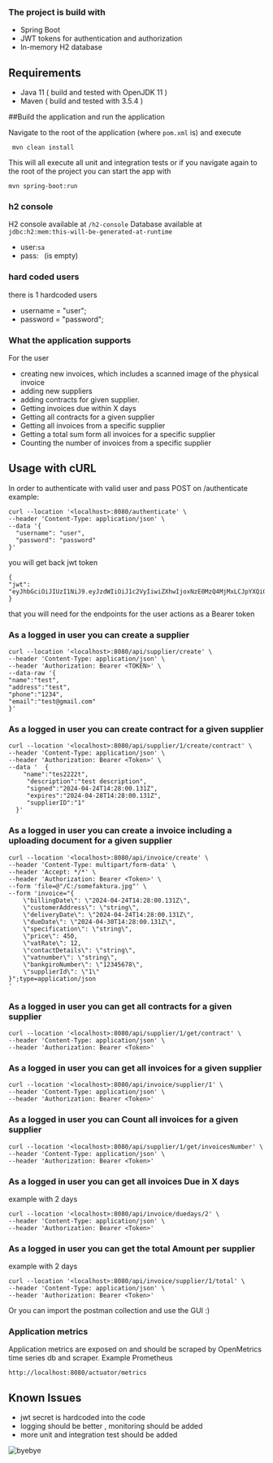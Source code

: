 ### The project is build with
-   Spring Boot
-   JWT tokens for authentication and authorization
-   In-memory H2 database


## Requirements
- Java 11 ( build and tested with OpenJDK 11 )
- Maven ( build and tested with 3.5.4 )

##Build the application and run the application

Navigate to the root of the application (where `pom.xml` is) and execute


```shell script
 mvn clean install
``` 
This will all execute all unit and integration tests
or if you navigate again to the root of the project you can start the app with

```shell script
mvn spring-boot:run
```

### h2 console
H2 console available at `/h2-console`
Database available at `jdbc:h2:mem:this-will-be-generated-at-runtime`
- user:`sa`
- pass:` ` (is empty) 

### hard coded users
there is 1 hardcoded users
- username = "user";
- password = "password";


### What the application supports
For the user
- creating new invoices, which includes a scanned image of the physical invoice
- adding new suppliers  
- adding contracts for given supplier.
- Getting invoices due within X days
- Getting all contracts for a given supplier
- Getting all invoices from a specific supplier
- Getting a total sum form all invoices for a specific supplier 
- Counting the number of invoices from a specific supplier


## Usage with cURL

In order to authenticate with valid user and pass POST on /authenticate
example:

```shell script
curl --location '<localhost>:8080/authenticate' \
--header 'Content-Type: application/json' \
--data '{
  "username": "user",
  "password": "password"
}'

```

you will get back jwt token
```shell script
{
"jwt": "eyJhbGciOiJIUzI1NiJ9.eyJzdWIiOiJ1c2VyIiwiZXhwIjoxNzE0MzQ4MjMxLCJpYXQiOjE3MTQzNDQ2MzF9.BZcV1p0vwJBTBQZ7ln47u0mwAaUw4ftrfiXcRR3DmjM"
}
```
that you will need for the endpoints for the user actions as a Bearer token

### As a logged in user you can create a supplier 
```shell 
curl --location '<localhost>:8080/api/supplier/create' \
--header 'Content-Type: application/json' \
--header 'Authorization: Bearer <TOKEN>' \
--data-raw '{
"name":"test",
"address":"test",
"phone":"1234",
"email":"test@gmail.com"
}'
```

### As a logged in user you can create contract for a given supplier 
````shell
curl --location '<localhost>:8080/api/supplier/1/create/contract' \
--header 'Content-Type: application/json' \
--header 'Authorization: Bearer <Token>' \
--data '  { 
    "name":"tes2222t",
     "description":"test description",
     "signed":"2024-04-24T14:28:00.131Z",
     "expires":"2024-04-28T14:28:00.131Z",
     "supplierID":"1"
  }'
````

### As a logged in user you can create a invoice including a uploading document for a given supplier
````shell
curl --location '<localhost>:8080/api/invoice/create' \
--header 'Content-Type: multipart/form-data' \
--header 'Accept: */*' \
--header 'Authorization: Bearer <Token>' \
--form 'file=@"/C:/somefaktura.jpg"' \
--form 'invoice="{
	\"billingDate\": \"2024-04-24T14:28:00.131Z\",
	\"customerAddress\": \"string\",
	\"deliveryDate\": \"2024-04-24T14:28:00.131Z\",
	\"dueDate\": \"2024-04-30T14:28:00.131Z\",
	\"specification\": \"string\",
	\"price\": 450,
	\"vatRate\": 12,
	\"contactDetails\": \"string\",
	\"vatnumber\": \"string\",
	\"bankgiroNumber\": \"12345678\",
	\"supplierId\": \"1\"
}";type=application/json
'
````


### As a logged in user you can get all contracts  for a given supplier
````shell
curl --location '<localhost>:8080/api/supplier/1/get/contract' \
--header 'Content-Type: application/json' \
--header 'Authorization: Bearer <Token>'
````
### As a logged in user you can get all invoices  for a given supplier
````shell
curl --location '<localhost>:8080/api/invoice/supplier/1' \
--header 'Content-Type: application/json' \
--header 'Authorization: Bearer <Token>'
````

### As a logged in user you can Count all invoices  for a given supplier
````shell
curl --location '<localhost>:8080/api/supplier/1/get/invoicesNumber' \
--header 'Content-Type: application/json' \
--header 'Authorization: Bearer <Token>'
````
### As a logged in user you can get all invoices Due in X days
example with 2 days
````shell
curl --location '<localhost>:8080/api/invoice/duedays/2' \
--header 'Content-Type: application/json' \
--header 'Authorization: Bearer <Token>'
````

### As a logged in user you can get the total Amount per supplier  
example with 2 days
````shell
curl --location '<localhost>:8080/api/invoice/supplier/1/total' \
--header 'Content-Type: application/json' \
--header 'Authorization: Bearer <Token>'
````

Or you can import the postman collection and use the GUI :) 

### Application metrics
Application metrics are exposed on and should be scraped by OpenMetrics time series db and scraper. Example Prometheus

```shell
http://localhost:8080/actuator/metrics
```

## Known Issues

- jwt secret is hardcoded into the code
- logging should be better , monitoring should be added
- more unit and integration test should be added

 ![byebye](https://media.giphy.com/media/vFKqnCdLPNOKc/giphy.gif)

